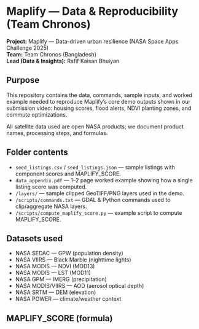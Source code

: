 # Maplify — Data & Reproducibility (Team Chronos)

**Project:** Maplify — Data-driven urban resilience (NASA Space Apps Challenge 2025)  
**Team:** Team Chronos (Bangladesh)  
**Lead (Data & Insights):** Rafif Kaisan Bhuiyan  

## Purpose
This repository contains the data, commands, sample inputs, and worked example needed to reproduce Maplify’s core demo outputs shown in our submission video: housing scores, flood alerts, NDVI planting zones, and commute optimizations.  

All satellite data used are open NASA products; we document product names, processing steps, and formulas.

## Folder contents
- `seed_listings.csv` / `seed_listings.json` — sample listings with component scores and MAPLIFY_SCORE.
- `data_appendix.pdf` — 1–2 page worked example showing how a single listing score was computed.
- `/layers/` — sample clipped GeoTIFF/PNG layers used in the demo.
- `/scripts/commands.txt` — GDAL & Python commands used to clip/aggregate NASA layers.
- `/scripts/compute_maplify_score.py` — example script to compute MAPLIFY_SCORE.

## Datasets used
- NASA SEDAC — GPW (population density)
- NASA VIIRS — Black Marble (nighttime lights)
- NASA MODIS — NDVI (MOD13)
- NASA MODIS — LST (MOD11)
- NASA GPM — IMERG (precipitation)
- NASA MODIS/VIIRS — AOD (aerosol optical depth)
- NASA SRTM — DEM (elevation)
- NASA POWER — climate/weather context

## MAPLIFY_SCORE (formula)
